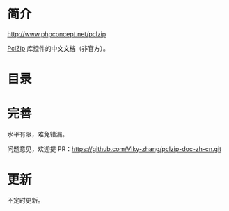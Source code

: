 
# 简介
http://www.phpconcept.net/pclzip

[PclZip](http://www.phpconcept.net/pclzip) 库控件的中文文档（非官方）。



# 目录



# 完善
水平有限，难免错漏。

问题意见，欢迎提 PR：https://github.com/Viky-zhang/pclzip-doc-zh-cn.git




# 更新
不定时更新。
 
 